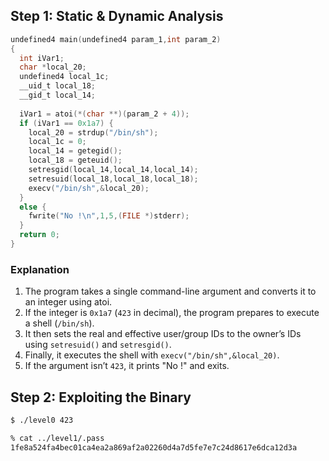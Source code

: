 ## Step 1: Static & Dynamic Analysis

```c
undefined4 main(undefined4 param_1,int param_2)
{
  int iVar1;
  char *local_20;
  undefined4 local_1c;
  __uid_t local_18;
  __gid_t local_14;
  
  iVar1 = atoi(*(char **)(param_2 + 4));
  if (iVar1 == 0x1a7) {
    local_20 = strdup("/bin/sh");
    local_1c = 0;
    local_14 = getegid();
    local_18 = geteuid();
    setresgid(local_14,local_14,local_14);
    setresuid(local_18,local_18,local_18);
    execv("/bin/sh",&local_20);
  }
  else {
    fwrite("No !\n",1,5,(FILE *)stderr);
  }
  return 0;
}
```

### Explanation
1. The program takes a single command-line argument and converts it to an integer using atoi.
2. If the integer is `0x1a7` (`423` in decimal), the program prepares to execute a shell (`/bin/sh`).
3. It then sets the real and effective user/group IDs to the owner’s IDs using `setresuid()` and `setresgid()`.
4. Finally, it executes the shell with `execv("/bin/sh",&local_20)`.
5. If the argument isn’t `423`, it prints "No !" and exits.

## Step 2: Exploiting the Binary

```bash
$ ./level0 423

% cat ../level1/.pass
1fe8a524fa4bec01ca4ea2a869af2a02260d4a7d5fe7e7c24d8617e6dca12d3a
```
